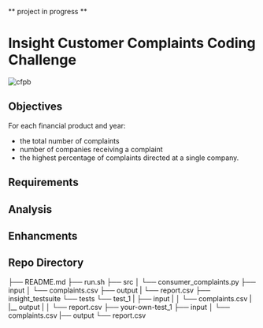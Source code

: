 ** project in progress **

# Insight Customer Complaints Coding Challenge

![cfpb](https://github.com/william-cass-wright/insight_cc_coding_challenge/blob/master/images/cfpb.png)

## Objectives
For each financial product and year: 
- the total number of complaints
- number of companies receiving a complaint
- the highest percentage of complaints directed at a single company.

## Requirements

## Analysis



## Enhancments

## Repo Directory

├── README.md
├── run.sh
├── src
│   └── consumer_complaints.py
├── input
│   └── complaints.csv
├── output
|   └── report.csv
├── insight_testsuite
    └── tests
        └── test_1
        |   ├── input
        |   │   └── complaints.csv
        |   |__ output
        |   │   └── report.csv
        ├── your-own-test_1
            ├── input
            │   └── complaints.csv
            |── output
                └── report.csv